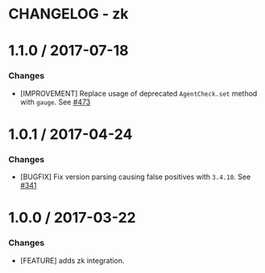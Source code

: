 # CHANGELOG - zk

1.1.0 / 2017-07-18
==================

### Changes

* [IMPROVEMENT] Replace usage of deprecated `AgentCheck.set` method with `gauge`. See [#473][]

1.0.1 / 2017-04-24
==================

### Changes

* [BUGFIX] Fix version parsing causing false positives with `3.4.10`. See [#341][]

1.0.0 / 2017-03-22
==================

### Changes

* [FEATURE] adds zk integration.

[#341]: https://github.com/DataDog/integrations-core/issues/341
[#473]: https://github.com/DataDog/integrations-core/issues/473

[#341]: https://github.com/DataDog/integrations-core/issues/341
[#473]: https://github.com/DataDog/integrations-core/issues/473
